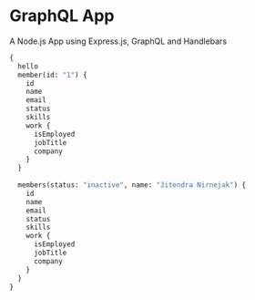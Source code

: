 # GraphQL App

A Node.js App using Express.js, GraphQL and Handlebars


```graphql
{
  hello
  member(id: "1") {
    id
    name
    email
    status
    skills
    work {
      isEmployed
      jobTitle
      company
    }
  }
  
  members(status: "inactive", name: "Jitendra Nirnejak") {
    id
    name
    email
    status
    skills
    work {
      isEmployed
      jobTitle
      company
    }
  }
}
```
